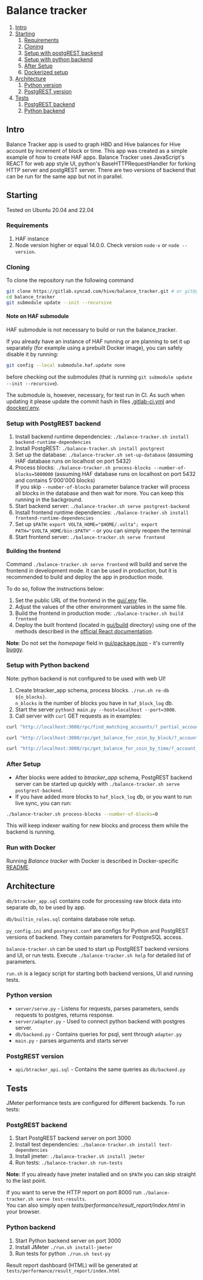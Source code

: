# Balance tracker

1. [Intro](#intro)
1. [Starting](#starting)
    1. [Requirements](#requirements)
    1. [Cloning](#cloning)
    1. [Setup with postgREST backend](#setup-with-postgrest-backend)
    1. [Setup with python backend](#setup-with-python-backend)
    1. [After Setup](#after-setup)
    1. [Dockerized setup](#run-with-docker)
1. [Architecture](#architecture)
    1. [Python version](#python-version)
    1. [PostgREST version](#postgrest-version)
1. [Tests](#tests)
    1. [PostgREST backend](#postgrest-backend)
    1. [Python backend](#postgrest-backend)

## Intro

Balance Tracker app is used to graph HBD and Hive balances for Hive account by increment of block or time. This app was created as a simple example of how to create  HAF apps.
Balance Tracker uses JavaScript's REACT for web app style UI, python's BaseHTTPRequestHandler for forking HTTP server and postgREST server. There are two versions of backend that can be run for the same app but not in parallel.

## Starting

Tested on Ubuntu 20.04 and 22.04

### Requirements

1. HAF instance
1. Node version higher or equal 14.0.0. Check version `node-v` or `node --version`.

### Cloning

To clone the repository run the following command

```bash
git clone https://gitlab.syncad.com/hive/balance_tracker.git # or git@gitlab.syncad.com:hive/balance_tracker.git
cd balance_tracker
git submodule update --init --recursive
```

#### Note on HAF submodule

HAF submodule is not necessary to build or run the balance_tracker.

If you already have an instance of HAF running or are planning to set it up separately (for example using a prebuilt Docker image), you can safely disable it by running:

```bash
git config --local submodule.haf.update none
```

before checking out the submodules (that is running `git submodule update --init --recursive`).

The submodule is, however, necessary, for test run in CI. As such when updating it please update the commit hash in files [.gitlab-ci.yml](.gitlab-ci.yml) and [doocker/.env](docker/.env).

### Setup with PostgREST backend

1. Install backend runtime dependencies: `./balance-tracker.sh install backend-runtime-dependencies`
1. Install PostgREST: `./balance-tracker.sh install postgrest`
1. Set up the database: `./balance-tracker.sh set-up-database` (assuming HAF database runs on localhost on port 5432)
1. Process blocks: `./balance-tracker.sh process-blocks --number-of-blocks=5000000` (assuming HAF database runs on localhost on port 5432 and contains 5'000'000 blocks)  
  If you skip `--number-of-blocks` parameter balance tracker will process all blocks in the database and then wait for more. You can keep this running in the background.
1. Start backend server: `./balance-tracker.sh serve postgrest-backend`
1. Install frontend runtime dependencies: `./balance-tracker.sh install frontend-runtime-dependencies`
1. Set up `$PATH`: `export VOLTA_HOME="$HOME/.volta"; export PATH="$VOLTA_HOME/bin:$PATH"` - or you can simply reopen the terminal
1. Start frontend server: `./balance-tracker.sh serve frontend`

#### Building the frontend

Command `./balance-tracker.sh serve frontend` will build and serve the frontend in development mode. It can be used in production, but it is recommended to build and deploy the app in production mode.

To do so, follow the instructions below:

1. Set the public URL of the frontend in the [gui/.env](gui/.env) file.
1. Adjust the values of the other environment variables in the same file.
1. Build the frontend in production mode: `./balance-tracker.sh build frontend`
1. Deploy the built frontend (located in [gui/build](gui/build) directory) using one of the methods described in the [official React documentation](https://create-react-app.dev/docs/deployment/).

**Note**: Do not set the *homepage* field in [gui/package.json](gui/package.json) - it's currently [buggy](https://github.com/facebook/create-react-app/issues/8813).

### Setup with Python backend

Note: python backend is not configured to be used with web UI!

1. Create btracker_app schema, process blocks. `./run.sh re-db ${n_blocks}`.  
`n_blocks` is the number of blocks you have in `haf_block_log` db.
1. Start the server `python3 main.py --host=localhost --port=3000`.
1. Call server with `curl` GET requests as in examples:

```bash
curl "http://localhost:3000/rpc/find_matching_accounts/?_partial_account_name=d"

curl "http://localhost:3000/rpc/get_balance_for_coin_by_block/?_account_name=dantheman&_coin_type=21&_start_block=0&_end_block=10000"

curl "http://localhost:3000/rpc/get_balance_for_coin_by_time/?_account_name=dantheman&_coin_type=21&_start_time=2016-03-24%2016:05:00&_end_time=2016-03-25%2000:34:48"
```

### After Setup

- After blocks were added to *btracker_app* schema, PostgREST backend server can be started up quickly with `./balance-tracker.sh serve postgrest-backend`.
- If you have added more blocks to `haf_block_log` db, or you want to run live sync, you can run:

```bash
./balance-tracker.sh process-blocks --number-of-blocks=0
```

This will keep indexer waiting for new blocks and process them while the backend is running.

### Run with Docker

Running *Balance tracker* with Docker is described in Docker-specific [README](docker/README.md).

## Architecture

`db/btracker_app.sql` contains code for processing raw block data into separate db, to be used by app.

`db/builtin_roles.sql` contains database role setup.

`py_config.ini` and `postgrest.conf` are configs for Python and PostgREST versions of backend. They contain parameters for PostgreSQL access.

`balance-tracker.sh` can be used to start up PostgREST backend versions and UI, or run tests. Execute `./balance-tracker.sh help` for detailed list of parameters.

`run.sh` is a legacy script for starting both backend versions, UI and running tests.

### Python version

- `server/serve.py` - Listens for requests, parses parameters, sends requests to postgres, returns response.
- `server/adapter.py` - Used to connect python backend with postgres server.
- `db/backend.py` - Contains queries for psql, sent through `adapter.py`
- `main.py` - parses arguments and starts server

### PostgREST version

- `api/btracker_api.sql` - Contains the same queries as `db/backend.py`

## Tests

JMeter performance tests are configured for different backends. To run tests:

### PostgREST backend

1. Start PostgREST backend server on port 3000
1. Install test dependencies: `./balance-tracker.sh install test-dependencies`
1. Install jmeter: `./balance-tracker.sh install jmeter`
1. Run tests: `./balance-tracker.sh run-tests`

**Note:** If you already have jmeter installed and on `$PATH` you can skip straight to the last point.

If you want to serve the HTTP report on port 8000 run `./balance-tracker.sh serve test-results`.  
You can also simply open *tests/performance/result_report/index.html* in your browser.

### Python backend

1. Start Python backend server on port 3000
1. Install JMeter `./run.sh install-jmeter`
1. Run tests for python `./run.sh test-py`

Result report dashboard (HTML) will be generated at `tests/performance/result_report/index.html`
